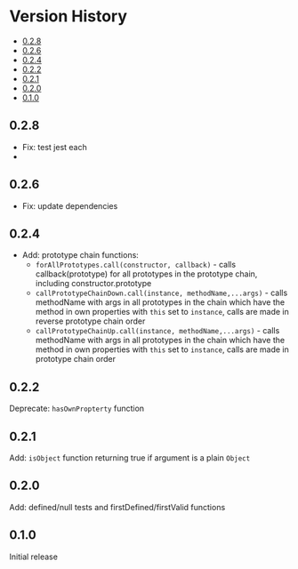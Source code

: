 # Version History

[TOC]: # " "

- [0.2.8](#028)
- [0.2.6](#026)
- [0.2.4](#024)
- [0.2.2](#022)
- [0.2.1](#021)
- [0.2.0](#020)
- [0.1.0](#010)


## 0.2.8

* Fix: test jest each
*
## 0.2.6

* Fix: update dependencies

## 0.2.4

* Add: prototype chain functions:
  * `forAllPrototypes.call(constructor, callback)` - calls callback(prototype) for all
    prototypes in the prototype chain, including constructor.prototype
  * `callPrototypeChainDown.call(instance, methodName,...args)` - calls methodName with args in
    all prototypes in the chain which have the method in own properties with `this` set to
    `instance`, calls are made in reverse prototype chain order
  * `callPrototypeChainUp.call(instance, methodName,...args)` - calls methodName with args in
    all prototypes in the chain which have the method in own properties with `this` set to
    `instance`, calls are made in prototype chain order

## 0.2.2

Deprecate: `hasOwnPropterty` function

## 0.2.1

Add: `isObject` function returning true if argument is a plain `Object`

## 0.2.0

Add: defined/null tests and firstDefined/firstValid functions

## 0.1.0

Initial release
